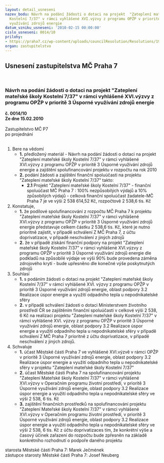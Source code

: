 ```yaml
---
layout: detail_usneseni
nazev_bodu: Návrh na podání žádosti o dotaci na projekt  "Zateplení mateřské školy
  Kostelní 7/37" v rámci vyhlášené XVI.výzvy z programu OPŽP v prioritě 3 Úsporné
  využívání zdrojů energie
datum_vzniku_usneseni: '2010-02-15 00:00:00'
cislo_usneseni: 0014/10
prilohy:
- https://praha7.cz/wp-content/uploads/councilResolution/Resolutions/19738/1-10-usnesen%c3%ad_0113-10-r_z_1.2.2010.doc
organ: zastupitelstvo
---
```

<div id="ucUsn_pList" class="usn">
	<span><h2>Usnesení zastupitelstva MČ Praha 7 </h2>
<br></span><div class="standBody">
<span><h3>Návrh na podání žádosti o dotaci na projekt  "Zateplení mateřské školy Kostelní 7/37" v rámci vyhlášené XVI.výzvy z programu OPŽP v prioritě 3 Úsporné využívání zdrojů energie</h3></span><div class="center">
		<strong>č. 0014/10</strong><br>
	</div>
<div class="center">
		<strong>Ze dne 15.02.2010</strong><br><br>
	</div>Zastupitelstvo MČ P7<br> po projednání<br><br><ol>
<li>Bere na vědomí<ul>
<li>
<strong>1.</strong> předložený materiál - Návrh na podání žádosti o dotaci na projekt  "Zateplení mateřské školy Kostelní 7/37" v rámci vyhlášené XVI.výzvy z programu OPŽP v prioritě 3 Úsporné využívání zdrojů energie a zajištění spolufinancování projektu v rozpočtu na rok 2010</li>
<li>
<strong>2.</strong> podání žádosti a zajištění finanční spoluúčasti na projektu "Zateplení mateřské školy Kostelní 7/37" takto:  <ul><li>
<strong>2.1</strong> Projekt "Zateplení mateřské školy Kostelní 7/37" -  finanční spoluúčast MČ Praha 7 : 100% nezpůsobilých výdajů a 10% způsobilých výdajů  -  celková finanční spoluúčast žadatele-MČ Praha 7 je ve výši 2 538 614,52 Kč, rozpočtově 2 538,6 tis. Kč</li></ul>
</li>
</ul>
</li>
<li>Konstatuje,<ul>
<li>
<strong>1.</strong> že podílové spolufinancování z rozpočtu MČ Praha 7 k projektu  "Zateplení mateřské školy Kostelní 7/37" v rámci vyhlášené XVI.výzvy z programu OPŽP v prioritě 3 Úsporné využívání zdrojů energie představuje celkem částku 2 538,6 tis. Kč, které je nutno prioritně zajistit, v případě schválení Z MČ Praha 7, z účtu doprivatizace, v případě neschválení z jiných zdrojů </li>
<li>
<strong>2.</strong> že v případě získání finanční podpory na projekt  "Zateplení mateřské školy Kostelní 7/37" v rámci vyhlášené XVI.výzvy z programu OPŽP v prioritě 3 Úsporné využívání zdrojů energie dle podkladů na způsobilé výdaje ve výši 90% bude provedena záměna zdrojového krytí - bude upřesněno dle konečné výše poskytnutých zdrojů</li>
</ul>
</li>
<li>Souhlasí<ul>
<li>
<strong>1.</strong> s podáním žádosti o dotaci na projekt "Zateplení mateřské školy Kostelní 7/37" v rámci vyhlášené XVI. výzvy z programu OPŽP v prioritě 3 Úsporné využívání zdrojů energie, oblast podpory 3.2 Realizace úspor energie a využití odpadního tepla u nepodnikatelské sféry</li>
<li>
<strong>2.</strong> v případě schválení žádosti o dotaci Ministerstvem životního prostředí ČR se zajištěním finanční spoluúčasti v celkové výši 2 538, 6 Kč na realizaci projektu "Zateplení mateřské školy Kostelní 7/37" v rámci vyhlášené XVI. výzvy z programu OPŽP v prioritě 3 Úsporné využívání zdrojů energie, oblast podpory 3.2 Realizace úspor energie a využití odpadního tepla u nepodnikatelské sféry v případě schválení Z MČ Praha 7 prioritně z účtu doprivatizace, v případě neschválení z jiných zdrojů.</li>
</ul>
</li>
<li>Schvaluje<ul>
<li>
<strong>1.</strong> účast Městské části Praha 7 ve vyhlášené XVI.výzvě v rámci OPŽP v prioritě 3 Úsporné využívání zdrojů energie, oblast podpory 3.2 Realizace úspor energie a využití odpadního tepla u nepodnikatelské sféry v projektu "Zateplení mateřské školy Kostelní 7/37" </li>
<li>
<strong>2.</strong> účast Městské části Praha 7 na spolufinancování projektu "Zateplení Mateřské školy Kostelní 7/37" v rámci vyhlášené XVI.výzvy v Operačním programu životní prostředí, v prioritě 3 Úsporné využívání zdrojů energie, oblast podpory 3.2 Realizace úspor energie a využití odpadního tepla u nepodnikatelské sféry ve výši 2 538, 6 tis. Kč </li>
<li>
<strong>3.</strong> zajištění finančních prostředků na spolufinancování projektu "Zateplení Mateřské školy Kostelní 7/37" v rámci vyhlášené XVI.výzvy v Operačním programu životní prostředí, v prioritě 3 Úsporné využívání zdrojů energie, oblast podpory 3.2 Realizace úspor energie a využití odpadního tepla u nepodnikatelské sféry ve výši 2 538, 6 tis. Kč z účtu doprivatizaces tím, že konkrétní výše a časový účinek zařazení do rozpočtu bude zpřesněn  na základě konkrétního rozhodnutí o podpoře daného projektu</li>
</ul>
</li>
</ol>starosta Městské části Praha 7: Marek Ječmének<br>zástupce starosty Městské části Praha 7: Josef Neuberg
</div>
</div>